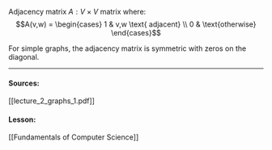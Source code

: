 Adjacency matrix $A: V \times V$ matrix where:
$$A(v,w) = \begin{cases} 1 & v,w \text{ adjacent} \\ 0 & \text{otherwise} \end{cases}$$

For simple graphs, the adjacency matrix is symmetric with zeros on the diagonal.

---
#### Sources:
[[lecture_2_graphs_1.pdf]]
#### Lesson:
[[Fundamentals of Computer Science]]